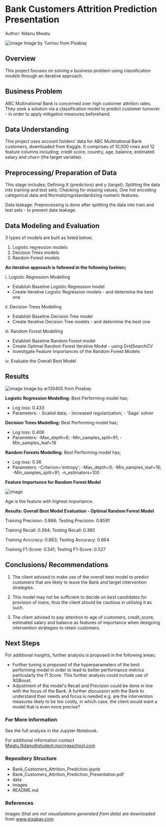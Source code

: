 # Bank Customers Attrition Prediction Presentation
Author: Ndanu Mwatu

![image](https://github.com/NdanuM/Project_Phase_3_Oct_2023/assets/133153210/f98fd4cf-dce0-460a-acd9-a0f7cacf9e4f)
Image by Tumisu from Pixabay


## Overview
This project focuses on solving a business problem using classification models through  an iterative approach. 

## Business  Problem
ABC Multinational Bank is concerned over high customer attrition rates. They seek a solution via a classification model to predict customer turnover - in order to apply mitigation measures beforehand.

## Data Understanding
This project uses account holders’ data for  ABC Multinational Bank customers, downloaded from Kaggle.
It comprises of 10,000 rows and 12 feature columns including; credit score, country, age, balance, estimated salary and churn (the target variable).

## Preprocessing/ Preparation of Data
This stage includes;
Defining X (predictors) and y (target); Splitting the data into training and test sets; Checking for missing values; One hot encoding categorical data  and Normalizing/standardizing numeric features.

Data leakage: Preprocessing is done after splitting the data into train and test sets -  to prevent data leakage.

## Data Modeling and Evaluation
3 types of models are built as listed below;

1. Logistic regression models
2. Decision Trees models
3. Random Forest models

**An iterative approach is followed in the following fashion;**

i. Logistic Regression Modelling
* Establish Baseline Logistic Regression model
* Create Iterative Logistic Regression models - and determine the best one 

ii. Decision Trees Modelling
* Establish Baseline Decision Tree model
* Create Iterative Decision Tree models - and determine the best one
  
iii. Random Forest Modelling
* Establish Baseline Random Forest model
* Create Optimal Random Forest Iterative Model - using GridSearchCV
* Investigate Feature Importances of the Random Forest Models
  
iv. Evaluate the Overall Best Model

## Results
![image](https://github.com/NdanuM/Project_Phase_3_Oct_2023/assets/133153210/74e8678c-e29c-4e03-b9b3-88822a01c605)
Image by ar130405 from Pixabay

**Logistic Regression Modelling:** 
Best Performing model has;
* Log loss: 0.433
* Parameters: 
       - Scaled data;
       - Increased regularization; 
       - 'Saga' solver
  
**Decision Trees Modelling:**
Best Performing model has;
* Log loss: 0.406
* Parameters: 
        -Max_depth=6;
        -Min_samples_split=91;
        -Min_samples_leaf=16

**Random Forests Modelling:**
Best Performing model has;
* Log loss: 0.36
* Parameters: 
        -Criterion='entropy';
        -Max_depth=9;
        -Min_samples_leaf=16;
        -Min_samples_split=91;
        -n_estimators=100

**Feature Importance for Random Forest Model**

![image](https://github.com/NdanuM/Project_Phase_3_Oct_2023/assets/133153210/42bec559-78a3-4625-94be-1907038920ad)

Age is the feature with highest importance.


**Results: Overall Best Model Evaluation - Optimal Random Forest Model**

Training Precision:  0.866; 
Testing Precision:  0.8591

Training Recall:  0.394; 
Testing Recall:  0.380

Training Accuracy:  0.863; 
Testing Accuracy:  0.864

Training F1-Score:  0.541; 
Testing F1-Score:  0.527

## Conclusions/ Recommendations
1. The client  advised to make use of the overall best model to predict customers that are likely to leave the Bank and target intervention strategies. 

2. This model may not be sufficient to decide on best candidates for provision of loans, thus the client should be cautious in utilising it as such.

3. The client advised to pay attention to age of customers, credit_score, estimated salary and balance as features of importance when designing intervention strategies to retain customers.

## Next Steps
For additional insights, further analysis is proposed in the following areas;
* Further tuning is proposed of the hyperparameters of the best performing model in order to lead to better performance metrics particularly the f1 Score. This further analysis could include use of XGBoost.
* Adjustment of the model's Recall and Precision could be done in line with the focus of the Bank. A further discussion with the Bank to understand their needs and focus is needed e.g. are the intervention measures likely to be too costly, in which case, the client would want a model that is even more precise?




### For More Information
See the full analysis in the Jupyter Notebook.

For additional information contact Mwatu.Ndanu@student.moringaschool.com

### Repository Structure
* Bank_Customers_Attrition_Prediction.ipynb
* Bank_Customers_Attrition_Prediction_Presentation.pdf
* data
* images
* README.md




### References
Images *(that are not visualizations generated from data)* are downloaded from www.pixabay.com
